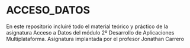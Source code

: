 # ACCESO_DATOS
En este repositorio incluiré todo el material teórico y práctico de la asignatura Acceso a Datos del módulo 2º Desarrollo de Aplicaciones Multiplataforma. Asignatura implantada por el profesor Jonathan Carrero
